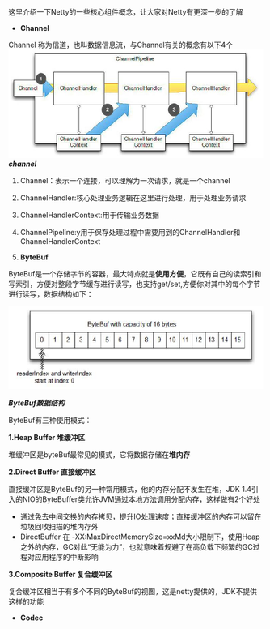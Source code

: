 这里介绍一下Netty的一些核心组件概念，让大家对Netty有更深一步的了解

* **Channel**

Channel  称为信道，也叫数据信息流，与Channel有关的概念有以下4个![](/assets/1089449-afd9e14197e1ef11.png)_**channel**_

1. Channel：表示一个连接，可以理解为一次请求，就是一个channel
2. ChannelHandler:核心处理业务逻辑在这里进行处理，用于处理业务请求
3. ChannelHandlerContext:用于传输业务数据
4. ChannelPipeline:y用于保存处理过程中需要用到的ChannelHandler和ChannelHandlerContext

5. **ByteBuf**

ByteBuf是一个存储字节的容器，最大特点就是**使用方便**，它既有自己的读索引和写索引，方便对整段字节缓存进行读写，也支持get/set,方便你对其中的每个字节进行读写，数据结构如下：

![](/assets/1089449-b1ec677f253b692a.png)

_**ByteBuf数据结构**_

ByteBuf有三种使用模式：

**1.Heap Buffer 堆缓冲区**

堆缓冲区是byteBuf最常见的模式，它将数据存储在**堆内存**

**2.Direct Buffer 直接缓冲区**

直接缓冲区是ByteBuf的另一种常用模式，他的内存分配不发生在堆，JDK 1.4引入的NIO的ByteBuffer类允许JVM通过本地方法调用分配内存，这样做有2个好处

* 通过免去中间交换的内存拷贝，提升IO处理速度；直接缓冲区的内存可以留在垃圾回收扫描的堆内存外
* DirectBuffer 在 -XX:MaxDirectMemorySize=xxMd大小限制下，使用Heap之外的内存，GC对此“无能为力”，也就意味着规避了在高负载下频繁的GC过程对应用程序的中断影响

**3.Composite Buffer 复合缓冲区**

复合缓冲区相当于有多个不同的ByteBuf的视图，这是netty提供的，JDK不提供这样的功能

* **Codec**



